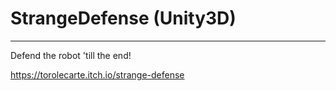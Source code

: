 # StrangeDefense (Unity3D)
-------------------------------
Defend the robot 'till the end!

https://torolecarte.itch.io/strange-defense
